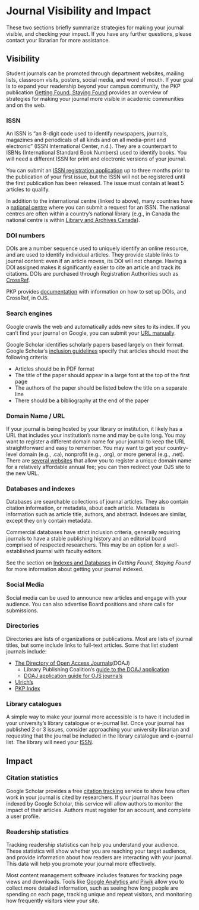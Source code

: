 # Journal Visibility and Impact

These two sections briefly summarize strategies for making your journal visible, and checking your impact. If you have any further questions, please contact your librarian for more assistance.

## Visibility

Student journals can be promoted through department websites, mailing lists, classroom visits, posters, social media, and word of mouth. If your goal is to expand your readership beyond your campus community, the PKP publication [Getting Found, Staying Found](https://docs.pkp.sfu.ca/getting-found-staying-found/en/) provides an overview of strategies for making your journal more visible in academic communities and on the web.

### ISSN

An ISSN is “an 8-digit code used to identify newspapers, journals, magazines and periodicals of all kinds and on all media–print and electronic” (ISSN International Center, n.d.). They are a counterpart to ISBNs (International Standard Book Numbers) used to identify books. You will need a different ISSN for print and electronic versions of your journal.

You can submit an [ISSN registration application](http://www.issn.org/services/requesting-an-issn/) up to three months prior to the publication of your first issue, but the ISSN will not be registered until the first publication has been released. The issue must contain at least 5 articles to qualify.

In addition to the international centre (linked to above), many countries have a [national centre](https://www.issn.org/services/requesting-an-issn/contact-an-issn-national-centre/) where you can submit a request for an ISSN. The national centres are often within a country’s national library (e.g., in Canada the national centre is within [Library and Archives Canada](http://www.bac-lac.gc.ca/eng/services/issn-canada/Pages/issn-canada.aspx)).

### DOI numbers

DOIs are a number sequence used to uniquely identify an online resource, and are used to identify individual articles. They provide stable links to journal content: even if an article moves, its DOI will not change. Having a DOI assigned makes it significantly easier to cite an article and track its citations. DOIs are purchased through Registration Authorities such as [CrossRef](https://www.crossref.org/services/content-registration/).

PKP provides [documentation](https://docs.pkp.sfu.ca/crossref-ojs-manual/en/gettingStarted) with information on how to set up DOIs, and CrossRef, in OJS.

### Search engines

Google crawls the web and automatically adds new sites to its index. If you can’t find your journal on Google, you can submit your [URL manually](https://www.google.com/webmasters/tools/submit-url).

Google Scholar identifies scholarly papers based largely on their format. Google Scholar’s [inclusion guidelines](https://scholar.google.com/intl/en/scholar/inclusion.html) specify that articles should meet the following criteria:

* Articles should be in PDF format
* The title of the paper should appear in a large font at the top of the first page
* The authors of the paper should be listed below the title on a separate line
* There should be a bibliography at the end of the paper

### Domain Name / URL

If your journal is being hosted by your library or institution, it likely has a URL that includes your institution’s name and may be quite long. You may want to register a different domain name for your journal to keep the URL straightforward and easy to remember. You may want to get your country-level domain (e.g., .ca), nonprofit (e.g., .org), or more general (e.g., .net). There are [several websites](https://www.pcworld.com/article/241722/how-to-register-your-own-domain-name.html) that allow you to register a unique domain name for a relatively affordable annual fee; you can then redirect your OJS site to the new URL.

### Databases and indexes

Databases are searchable collections of journal articles. They also contain citation information, or metadata, about each article. Metadata is information such as article title, authors, and abstract. Indexes are similar, except they only contain metadata.

Commercial databases have strict inclusion criteria, generally requiring journals to have a stable publishing history and an editorial board comprised of respected researchers. This may be an option for a well-established journal with faculty editors.

See the section on [Indexes and Databases](https://docs.pkp.sfu.ca/getting-found-staying-found/en/getting-found-visibility#indexes-and-databases) in *Getting Found, Staying Found* for more information about getting your journal indexed.

### Social Media

Social media can be used to announce new articles and engage with your audience. You can also advertise Board positions and share calls for submissions.

### Directories

Directories are lists of organizations or publications. Most are lists of journal titles, but some include links to full-text articles. Some that list student journals include:

* [The Directory of Open Access Journals](https://doaj.org/publishers)(DOAJ)
    * Library Publishing Coalition’s [guide to the DOAJ application](https://docs.google.com/document/d/1x1_JRbqX36wqSw7FlMiAqmAhrOzRW-q__XiEa4tvVdY/edit)
    * [DOAJ application guide for OJS journals](https://docs.pkp.sfu.ca/getting-found-staying-found/en/getting-found-appendix-1-DOAJ)
* [Ulrich’s](http://www.ulrichsweb.com/ulrichsweb/faqs.asp#Updating_Ulrichs)
* [PKP Index](https://index.pkp.sfu.ca/index.php/user/register)

### Library catalogues

A simple way to make your journal more accessible is to have it included in your university’s library catalogue or e-journal list. Once your journal has published 2 or 3 issues, consider approaching your university librarian and requesting that the journal be included in the library catalogue and e-journal list. The library will need your [ISSN](https://docs.google.com/document/d/1vE_d8x77AjAVEjbYJ7TqBiK6Kb0HfwbM/edit#heading=h.111kx3o).

## Impact

### Citation statistics

Google Scholar provides a free [citation tracking](http://scholar.google.com/citations) service to show how often work in your journal is cited by researchers. If your journal has been indexed by Google Scholar, this service will allow authors to monitor the impact of their articles. Authors must register for an account, and complete a user profile.

### Readership statistics

Tracking readership statistics can help you understand your audience. These statistics will show whether you are reaching your target audience, and provide information about how readers are interacting with your journal. This data will help you promote your journal more effectively.

Most content management software includes features for tracking page views and downloads. Tools like [Google Analytics ](http://www.google.com/analytics/) and [Piwik](https://piwik.org/) allow you to collect more detailed information, such as seeing how long people are spending on each page, tracking unique and repeat visitors, and monitoring how frequently visitors view your site.

